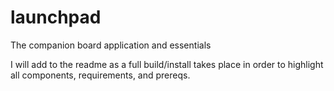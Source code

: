 # launchpad
The companion board application and essentials

I will add to the readme as a full build/install takes place in order to highlight all components, requirements, and prereqs.

